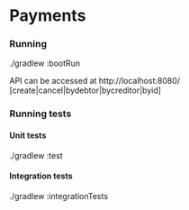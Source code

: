 # Payments

### Running

./gradlew :bootRun

API can be accessed at http://localhost:8080/ [create|cancel|bydebtor|bycreditor|byid]

### Running tests

#### Unit tests
./gradlew :test

#### Integration tests
./gradlew :integrationTests
